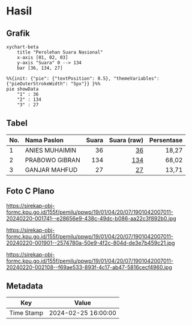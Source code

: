 # Hasil

## Grafik

```mermaid
xychart-beta
    title "Perolehan Suara Nasional"
    x-axis [01, 02, 03]
    y-axis "Suara" 0 --> 134
    bar [36, 134, 27]
```

```mermaid
%%{init: {"pie": {"textPosition": 0.5}, "themeVariables": {"pieOuterStrokeWidth": "5px"}} }%%
pie showData
    "1" : 36
    "2" : 134
    "3" : 27
```

## Tabel

| No. | Nama Paslon    | Suara | Suara (raw) | Persentase |
|:--- |:-------------- | -----:| -----------:| ----------:|
| 1   | ANIES MUHAIMIN | 36    | [36][p-1]   | 18,27      |
| 2   | PRABOWO GIBRAN | 134   | [134][p-2]  | 68,02      |
| 3   | GANJAR MAHFUD  | 27    | [27][p-3]   | 13,71      |


[p-1]: https://github.com/gigit-pemilu/pemilu-2024/blob/main/pilpres/hitung-suara/sub/19-kepulauan-bangka-belitung/sub/01-bangka/sub/04-mendo-barat/sub/2007-kace/sub/011-tps/sub/paslon-1.txt
[p-2]: https://github.com/gigit-pemilu/pemilu-2024/blob/main/pilpres/hitung-suara/sub/19-kepulauan-bangka-belitung/sub/01-bangka/sub/04-mendo-barat/sub/2007-kace/sub/011-tps/sub/paslon-2.txt
[p-3]: https://github.com/gigit-pemilu/pemilu-2024/blob/main/pilpres/hitung-suara/sub/19-kepulauan-bangka-belitung/sub/01-bangka/sub/04-mendo-barat/sub/2007-kace/sub/011-tps/sub/paslon-3.txt

## Foto C Plano

https://sirekap-obj-formc.kpu.go.id/155f/pemilu/ppwp/19/01/04/20/07/1901042007011-20240220-001741--e28656e9-438c-49dc-b086-aa22c3f892b0.jpg

https://sirekap-obj-formc.kpu.go.id/155f/pemilu/ppwp/19/01/04/20/07/1901042007011-20240220-001901--2574780a-50e9-4f2c-804d-de3e7b459c21.jpg

https://sirekap-obj-formc.kpu.go.id/155f/pemilu/ppwp/19/01/04/20/07/1901042007011-20240220-002108--f69ae533-893f-4c17-ab47-5816cecf4960.jpg


## Metadata

| Key        | Value               |
| ---------- | ------------------- |
| Time Stamp | 2024-02-25 16:00:00 |



